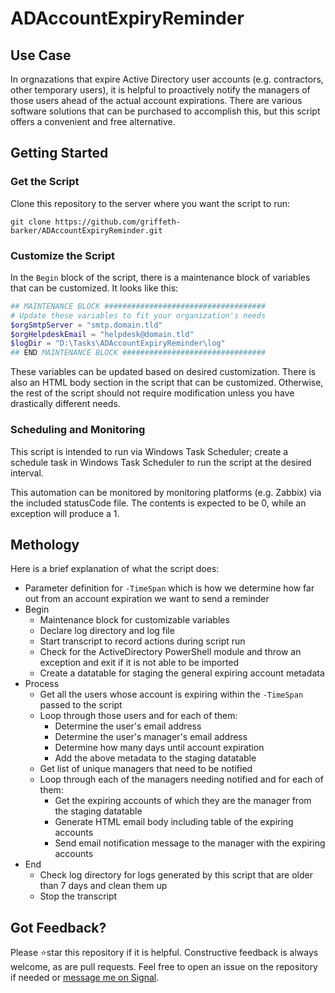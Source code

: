 # ADAccountExpiryReminder

## Use Case
In orgnazations that expire Active Directory user accounts (e.g. contractors, other temporary users), it is helpful to proactively notify the managers of those users ahead of the actual account expirations. There are various software solutions that can be purchased to accomplish this, but this script offers a convenient and free alternative.

## Getting Started
### Get the Script
Clone this repository to the server where you want the script to run:
```
git clone https://github.com/griffeth-barker/ADAccountExpiryReminder.git
```

### Customize the Script
In the `Begin` block of the script, there is a maintenance block of variables that can be customized. It looks like this:  
```PowerShell
## MAINTENANCE BLOCK ####################################
# Update these variables to fit your organization's needs
$orgSmtpServer = "smtp.domain.tld"
$orgHelpdeskEmail = "helpdesk@domain.tld"
$logDir = "D:\Tasks\ADAccountExpiryReminder\log"
## END MAINTENANCE BLOCK ################################
```  
These variables can be updated based on desired customization. There is also an HTML body section in the script that can be customized. Otherwise, the rest of the script should not require modification unless you have drastically different needs.

### Scheduling and Monitoring
This script is intended to run via Windows Task Scheduler; create a schedule task in Windows Task Scheduler to run the script at the desired interval.

This automation can be monitored by monitoring platforms (e.g. Zabbix) via the included statusCode file. The contents is expected to be 0, while an exception will produce a 1.

## Methology
Here is a brief explanation of what the script does:
- Parameter definition for `-TimeSpan` which is how we determine how far out from an account expiration we want to send a reminder
- Begin
  - Maintenance block for customizable variables
  - Declare log directory and log file
  - Start transcript to record actions during script run
  - Check for the ActiveDirectory PowerShell module and throw an exception and exit if it is not able to be imported
  - Create a datatable for staging the general expiring account metadata
- Process
  - Get all the users whose account is expiring within the `-TimeSpan` passed to the script
  - Loop through those users and for each of them:
    - Determine the user's email address
    - Determine the user's manager's email address
    - Determine how many days until account expiration
    - Add the above metadata to the staging datatable
  - Get list of unique managers that need to be notified
  - Loop through each of the managers needing notified and for each of them:
    - Get the expiring accounts of which they are the manager from the staging datatable
    - Generate HTML email body including table of the expiring accounts
    - Send email notification message to the manager with the expiring accounts
- End
  - Check log directory for logs generated by this script that are older than 7 days and clean them up
  - Stop the transcript

## Got Feedback?
Please ⭐star this repository if it is helpful. Constructive feedback is always welcome, as are pull requests. Feel free to open an issue on the repository if needed or [message me on Signal](https://griff.systems/signal).
